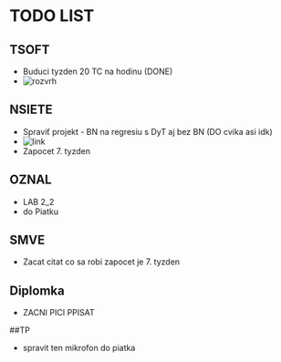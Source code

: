 # TODO LIST 

## TSOFT
  - Buduci tyzden 20 TC na hodinu (DONE)
  - ![rozvrh](https://github.com/user-attachments/assets/fc02b52f-7e91-46dc-b9d1-8732e05c7281)

## NSIETE 
  - Spraviť projekt - BN na regresiu s DyT aj bez BN (DO cvika asi idk) 
  - ![link](https://colab.research.google.com/drive/1slAc4Xek_nt_cQw5ia5twwUX0w-TYicy?usp=sharing#scrollTo=ToTJxJkHp0Bs)
  - Zapocet 7. tyzden
    
## OZNAL 
  - LAB 2_2
  - do Piatku

## SMVE
  - Zacat citat co sa robi zapocet je 7. tyzden

## Diplomka
  - ZACNI PICI PPISAT

##TP 
  - spravit ten mikrofon do piatka

